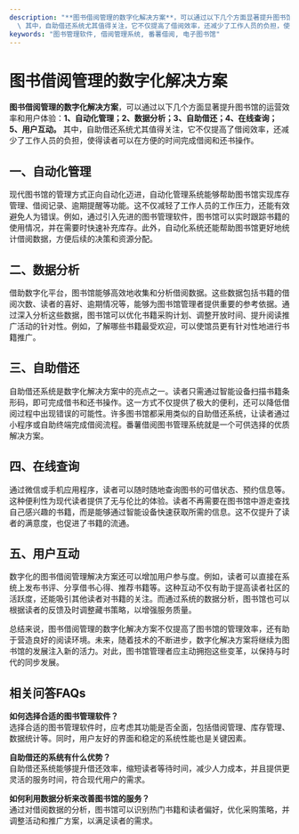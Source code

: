 ```yaml
---
description: "**图书借阅管理的数字化解决方案**，可以通过以下几个方面显著提升图书馆的运营效率和用户体验：**1、自动化管理；2、数据分析；3、自助借还；4、在线查询；5、用户互动。**\
  \ 其中，自助借还系统尤其值得关注，它不仅提高了借阅效率，还减少了工作人员的负担，使得读者可以在方便的时间完成借阅和还书操作。"
keywords: "图书管理软件, 借阅管理系统, 番薯借阅, 电子图书馆"
---
```

# 图书借阅管理的数字化解决方案

**图书借阅管理的数字化解决方案**，可以通过以下几个方面显著提升图书馆的运营效率和用户体验：**1、自动化管理；2、数据分析；3、自助借还；4、在线查询；5、用户互动。** 其中，自助借还系统尤其值得关注，它不仅提高了借阅效率，还减少了工作人员的负担，使得读者可以在方便的时间完成借阅和还书操作。

## **一、自动化管理**

现代图书馆的管理方式正向自动化迈进，自动化管理系统能够帮助图书馆实现库存管理、借阅记录、逾期提醒等功能。这不仅减轻了工作人员的工作压力，还能有效避免人为错误。例如，通过引入先进的图书管理软件，图书馆可以实时跟踪书籍的使用情况，并在需要时快速补充库存。此外，自动化系统还能帮助图书馆更好地统计借阅数据，方便后续的决策和资源分配。

## **二、数据分析**

借助数字化平台，图书馆能够高效地收集和分析借阅数据。这些数据包括书籍的借阅次数、读者的喜好、逾期情况等，能够为图书馆管理者提供重要的参考依据。通过深入分析这些数据，图书馆可以优化书籍采购计划、调整开放时间、提升阅读推广活动的针对性。例如，了解哪些书籍最受欢迎，可以使馆员更有针对性地进行书籍推广。

## **三、自助借还**

自助借还系统是数字化解决方案中的亮点之一。读者只需通过智能设备扫描书籍条形码，即可完成借书和还书操作。这一方式不仅提供了极大的便利，还可以降低借阅过程中出现错误的可能性。许多图书馆都采用类似的自助借还系统，让读者通过小程序或自助终端完成借阅流程。番薯借阅图书管理系统就是一个可供选择的优质解决方案。

## **四、在线查询**

通过微信或手机应用程序，读者可以随时随地查询图书的可借状态、预约信息等。这种便利性为现代读者提供了无与伦比的体验。读者不再需要在图书馆中游走查找自己感兴趣的书籍，而是能够通过智能设备快速获取所需的信息。这不仅提升了读者的满意度，也促进了书籍的流通。

## **五、用户互动**

数字化的图书借阅管理解决方案还可以增加用户参与度。例如，读者可以直接在系统上发布书评、分享借书心得、推荐书籍等。这种互动不仅有助于提高读者社区的活跃度，还能吸引其他读者对书籍的关注。而通过系统的数据分析，图书馆也可以根据读者的反馈及时调整藏书策略，以增强服务质量。

总结来说，图书借阅管理的数字化解决方案不仅提高了图书馆的管理效率，还有助于营造良好的阅读环境。未来，随着技术的不断进步，数字化解决方案将继续为图书馆的发展注入新的活力。对此，图书馆管理者应主动拥抱这些变革，以保持与时代的同步发展。

## 相关问答FAQs

**如何选择合适的图书管理软件？**  
选择合适的图书管理软件时，应考虑其功能是否全面，包括借阅管理、库存管理、数据统计等。同时，用户友好的界面和稳定的系统性能也是关键因素。

**自助借还的系统有什么优势？**  
自助借还系统能够提升借还效率，缩短读者等待时间，减少人力成本，并且提供更灵活的服务时间，符合现代用户的需求。

**如何利用数据分析来改善图书馆的服务？**  
通过对借阅数据的分析，图书馆可以识别热门书籍和读者偏好，优化采购策略，并调整活动和推广方案，以满足读者的需求。
